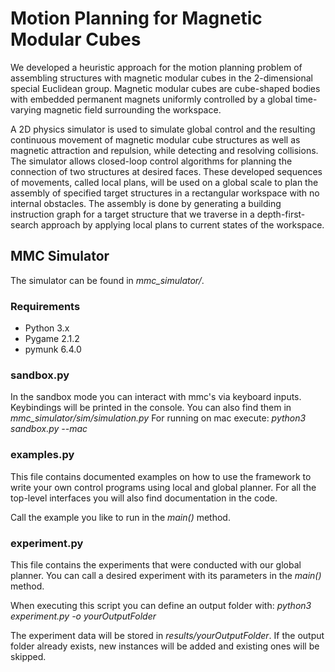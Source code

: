# Motion Planning for Magnetic Modular Cubes

We developed a heuristic approach for the motion planning problem of assembling structures with magnetic modular cubes in the 2-dimensional special Euclidean group.
Magnetic modular cubes are cube-shaped bodies with embedded permanent magnets uniformly controlled by a global time-varying magnetic field surrounding the workspace.

A 2D physics simulator is used to simulate global control and the resulting continuous movement of magnetic modular cube structures as well as magnetic attraction and repulsion, while detecting and resolving collisions.
The simulator allows closed-loop control algorithms for planning the connection of two structures at desired faces.
These developed sequences of movements, called local plans, will be used on a global scale to plan the assembly of specified target structures in a rectangular workspace with no internal obstacles.
The assembly is done by generating a building instruction graph for a target structure that we traverse in a depth-first-search approach by applying local plans to current states of the workspace.


## MMC Simulator

The simulator can be found in _mmc_simulator/_.

### Requirements

* Python 3.x
* Pygame 2.1.2 
* pymunk 6.4.0


### sandbox.py

In the sandbox mode you can interact with mmc's via keyboard inputs.
Keybindings will be printed in the console. You can also find them in _mmc_simulator/sim/simulation.py_
For running on mac execute:
_python3 sandbox.py --mac_

### examples.py

This file contains documented examples on how to use the framework to write your own control programs using local and global planner. For all the top-level interfaces you will also find documentation in the code.

Call the example you like to run in the _main()_ method.

### experiment.py

This file contains the experiments that were conducted with our global planner.
You can call a desired experiment with its parameters in the _main()_ method.

When executing this script you can define an output folder with:
_python3 experiment.py -o yourOutputFolder_

The experiment data will be stored in _results/yourOutputFolder_.
If the output folder already exists, new instances will be added and existing ones will be skipped. 